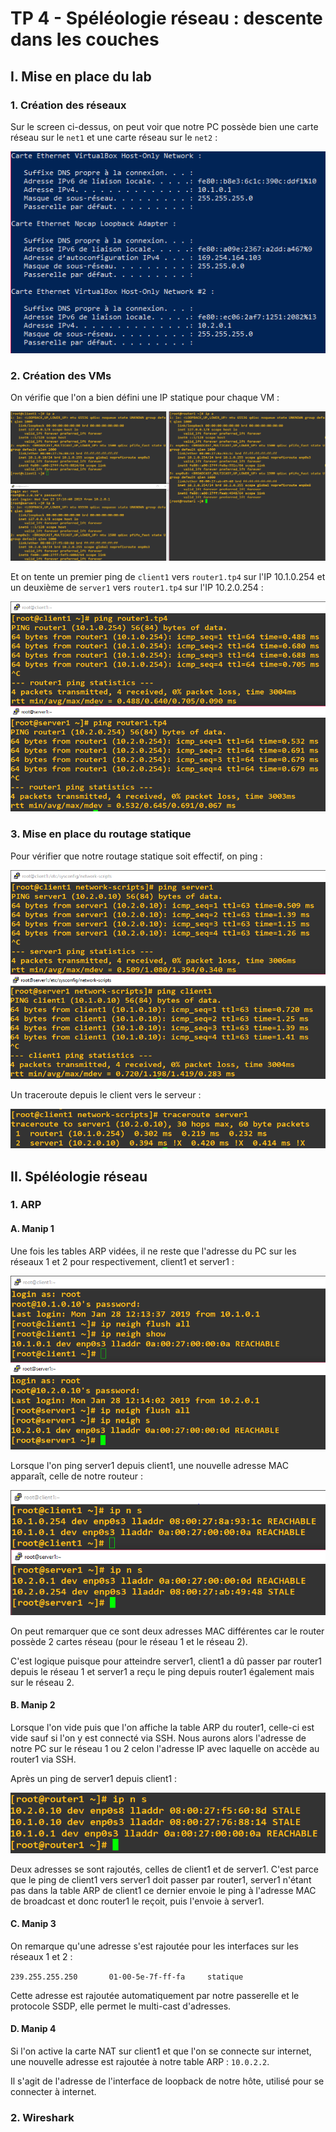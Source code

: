 # TP 4 - Spéléologie réseau : descente dans les couches

## I. Mise en place du lab

### 1. Création des réseaux

Sur le screen ci-dessus, on peut voir que notre PC possède bien une carte réseau sur le `net1` et une carte réseau sur le `net2` :  
  
![IP PC](./images/ip_pc.PNG)  
  
### 2. Création des VMs

On vérifie que l'on a bien défini une IP statique pour chaque VM :  
  
![IP client](./images/ip_vms.PNG)  
  
Et on tente un premier ping de `client1` vers `router1.tp4` sur l'IP 10.1.0.254 et un deuxième de `server1` vers `router1.tp4` sur l'IP 10.2.0.254 :  
  
![Check](./images/check.PNG)  
  
### 3. Mise en place du routage statique
  
Pour vérifier que notre routage statique soit effectif, on ping :  
  
![Ping route](./images/ping_route.PNG)  
  
Un traceroute depuis le client vers le serveur :  
  
![Traceroute server1](./images/traceroute.PNG)  
  
## II. Spéléologie réseau

### 1. ARP
  
#### A. Manip 1  
  
Une fois les tables ARP vidées, il ne reste que l'adresse du PC sur les réseaux 1 et 2 pour respectivement, client1 et server1 :  
  
![Manip 1 clean](./images/manip1_clean.PNG)  
  
Lorsque l'on ping server1 depuis client1, une nouvelle adresse MAC apparaît, celle de notre routeur :

![Manip 1 ping](./images/manip1_ping.PNG)  
  
On peut remarquer que ce sont deux adresses MAC différentes car le router possède 2 cartes réseau (pour le réseau 1 et le réseau 2).  

C'est logique puisque pour atteindre server1, client1 a dû passer par router1 depuis le réseau 1 et server1 a reçu le ping depuis router1 également mais sur le réseau 2.  

#### B. Manip 2  
  
Lorsque l'on vide puis que l'on affiche la table ARP du router1, celle-ci est vide sauf si l'on y est connecté via SSH. Nous aurons alors l'adresse de notre PC sur le réseau 1 ou 2 celon l'adresse IP avec laquelle on accède au router1 via SSH.  
  
Après un ping de server1 depuis client1 :  
  
![Manip 2 ping](./images/manip2_ping.PNG)  

Deux adresses se sont rajoutés, celles de client1 et de server1. C'est parce que le ping de client1 vers server1 doit passer par router1, server1 n'étant pas dans la table ARP de client1 ce dernier envoie le ping à l'adresse MAC de broadcast et donc router1 le reçoit, puis l'envoie à server1.  
  
#### C. Manip 3  
  
On remarque qu'une adresse s'est rajoutée pour les interfaces sur les réseaux 1 et 2 :  
  
`239.255.255.250       01-00-5e-7f-ff-fa     statique`  
  
Cette adresse est rajoutée automatiquement par notre passerelle et le protocole SSDP, elle permet le multi-cast d'adresses.  
  
#### D. Manip 4  
  
Si l'on active la carte NAT sur client1 et que l'on se connecte sur internet, une nouvelle adresse est rajoutée à notre table ARP : `10.0.2.2`.  
  
Il s'agit de l'adresse de l'interface de loopback de notre hôte, utilisé pour se connecter à internet.  
  
### 2. Wireshark  
  

  
